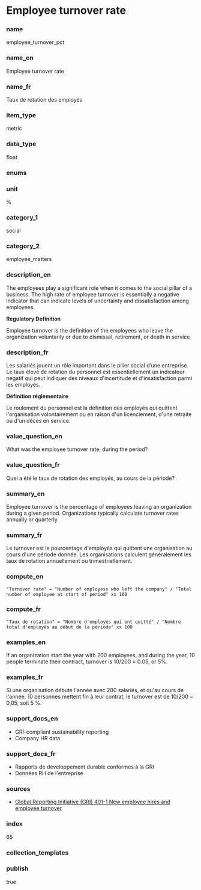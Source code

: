 # Employee turnover rate

### name

employee_turnover_pct

### name_en

Employee turnover rate

### name_fr

Taux de rotation des employés

### item_type

metric

### data_type

float

### enums



### unit

%

### category_1

social

### category_2

employee_matters

### description_en

The employees play a significant role when it comes to the social pillar of a business. The high
rate of employee turnover is essentially a negative indicator that can indicate levels of
uncertainty and dissatisfaction among employees.

**Regulatory Definition**

Employee turnover is the definition of the employees who leave the organization voluntarily or
due to dismissal, retirement, or death in service


### description_fr

Les salariés jouent un rôle important dans le pilier social d’une entreprise. Le taux élevé de
rotation du personnel est essentiellement un indicateur négatif qui peut indiquer des niveaux
d'incertitude et d'insatisfaction parmi les employés.

**Définition réglementaire**

Le roulement du personnel est la définition des employés qui quittent l'organisation volontairement ou en raison d'un licenciement, d'une retraite ou d'un décès en service.

### value_question_en

What was the employee turnover rate, during the period?

### value_question_fr

Quel a été le taux de rotation des employés, au cours de la période?

### summary_en

Employee turnover is the percentage of employees leaving an organization during a given period.
Organizations typically calculate turnover rates annually or quarterly.

### summary_fr

Le turnover est le pourcentage d'employés qui quittent une organisation au cours d'une période
donnée. Les organisations calculent généralement les taux de rotation annuellement ou
trimestriellement.

### compute_en


`"Turnover rate" = "Number of employess who left the company" / "Total number of employee at start of period" xx 100`


### compute_fr


`"Taux de rotation" = "Nombre d'employés qui ont quitté" / "Nombre total d'employés au début de la période" xx 100`


### examples_en

If an organization start the year with 200 employees, and during the year, 10 people terminate
their contract, turnover is 10/200 = 0.05, or 5%.

### examples_fr

Si une organisation débute l'année avec 200 salariés, et qu'au cours de l'année, 10 personnes
mettent fin à leur contrat, le turnover est de 10/200 = 0,05, soit 5 %.

### support_docs_en

- GRI-compliant sustainability reporting
- Company HR data


### support_docs_fr

- Rapports de développement durable conformes à la GRI
- Données RH de l'entreprise

### sources

- [Global Reporting Initiative (GRI) 401-1 New employee hires and employee turnover](https://globalreporting.org/pdf.ashx?id=12543&page=1)
            
### index

65

### collection_templates



### publish

true
